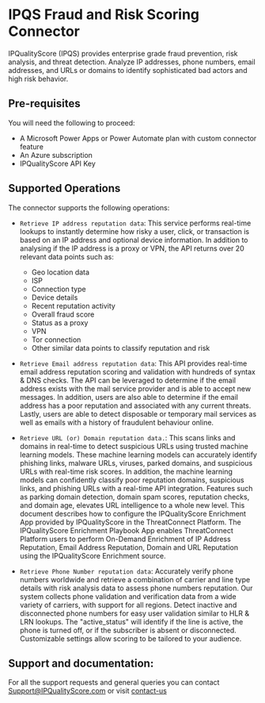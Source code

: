 # IPQS Fraud and Risk Scoring Connector

IPQualityScore (IPQS) provides enterprise grade fraud prevention, risk analysis, and threat detection. Analyze IP addresses, phone numbers, email addresses, and URLs or domains to identify sophisticated bad actors and high risk behavior.

## Pre-requisites
You will need the following to proceed:
* A Microsoft Power Apps or Power Automate plan with custom connector feature
* An Azure subscription
* IPQualityScore API Key

## Supported Operations
The connector supports the following operations:
* `Retrieve IP address reputation data`: This service performs real-time lookups to instantly determine how risky a user, click, or transaction is based on an IP address and optional device information. In addition to analysing if the IP address is a proxy or VPN, the API returns over 20 relevant data points such as: 

  * Geo location data
  * ISP
  * Connection type
  * Device details
  * Recent reputation activity
  * Overall fraud score
  * Status as a proxy
  * VPN
  * Tor connection 
  * Other similar data points to classify reputation and risk

* `Retrieve Email address reputation data`: This API provides real-time email address reputation scoring and validation with hundreds of syntax & DNS checks. The API can be leveraged to determine if the email address exists with the mail service provider and is able to accept new messages. In addition, users are also able to determine if the email address has a poor reputation and associated with any current threats. Lastly, users are able to detect disposable or temporary mail services as well as emails with a history of fraudulent behaviour online.

* `Retrieve URL (or) Domain reputation data.`: This scans links and domains in real-time to detect suspicious URLs using trusted machine learning models. These machine learning models can accurately identify phishing links, malware URLs, viruses, parked domains, and suspicious URLs with real-time risk scores. In addition, the machine learning models can confidently classify poor reputation domains, suspicious links, and phishing URLs with a real-time API integration.
Features such as parking domain detection, domain spam scores, reputation checks, and domain age, elevates URL intelligence to a whole new level.
This document describes how to configure the  IPQualityScore Enrichment App provided by IPQualityScore in the ThreatConnect Platform. The IPQualityScore Enrichment Playbook App enables ThreatConnect Platform users to perform On-Demand Enrichment of IP Address Reputation, Email Address Reputation, Domain and URL Reputation using the IPQualityScore Enrichment source.

* `Retrieve Phone Number reputation data`: 
Accurately verify phone numbers worldwide and retrieve a combination of carrier and line type details with risk analysis data to assess phone numbers reputation. Our system collects phone validation and verification data from a wide variety of carriers, with support for all regions. Detect inactive and disconnected phone numbers for easy user validation similar to HLR & LRN lookups. The "active_status" will identify if the line is active, the phone is turned off, or if the subscriber is absent or disconnected. Customizable settings allow scoring to be tailored to your audience.

## Support and documentation: 
For all the support requests and general queries you can contact Support@IPQualityScore.com or visit [contact-us](https://www.ipqualityscore.com/contact-us)
